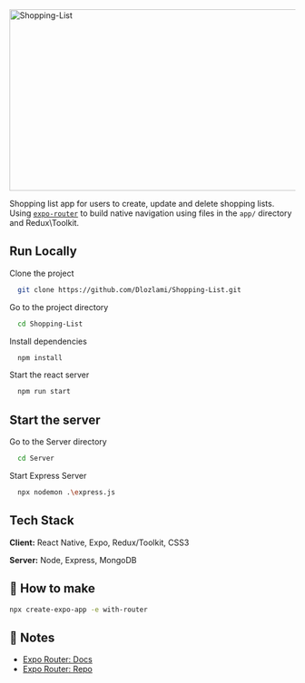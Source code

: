 <img src="https://socialify.git.ci/Dlozlami/Shopping-List/image?language=1&owner=1&name=1&stargazers=1&theme=Light" alt="Shopping-List" width="640" height="320" />

Shopping list app for users to create, update and delete shopping lists. Using [`expo-router`](https://expo.github.io/router) to build native navigation using files in the `app/` directory and Redux\Toolkit.

## Run Locally

Clone the project

```bash
  git clone https://github.com/Dlozlami/Shopping-List.git
```

Go to the project directory

```bash
  cd Shopping-List
```

Install dependencies

```bash
  npm install
```

Start the react server

```bash
  npm run start
```

## Start the server

Go to the Server directory

```bash
  cd Server
```
Start Express Server
```bash
  npx nodemon .\express.js 
```

## Tech Stack

**Client:** React Native, Expo, Redux/Toolkit, CSS3

**Server:** Node, Express, MongoDB

## 🚀 How to make

```sh
npx create-expo-app -e with-router
```

## 📝 Notes

- [Expo Router: Docs](https://expo.github.io/router)
- [Expo Router: Repo](https://github.com/expo/router)
